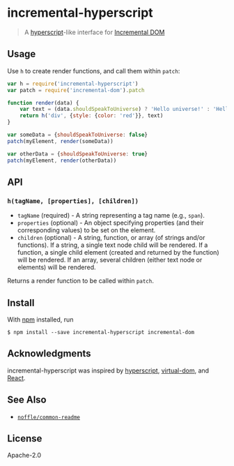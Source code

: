 # incremental-hyperscript

> A [hyperscript](https://github.com/dominictarr/hyperscript)-like interface for [Incremental DOM](https://github.com/google/incremental-dom)

## Usage

Use `h` to create render functions, and call them within `patch`:

```js
var h = require('incremental-hyperscript')
var patch = require('incremental-dom').patch

function render(data) {
    var text = (data.shouldSpeakToUniverse) ? 'Hello universe!' : 'Hello world!'
    return h('div', {style: {color: 'red'}}, text)
}

var someData = {shouldSpeakToUniverse: false}
patch(myElement, render(someData))

var otherData = {shouldSpeakToUniverse: true}
patch(myElement, render(otherData))
```

## API

### `h(tagName, [properties], [children])`

* `tagName` (required) - A string representing a tag name (e.g., `span`).
* `properties` (optional) - An object specifying properties (and their
  corresponding values) to be set on the element.
* `children` (optional) - A string, function, or array (of strings and/or
  functions). If a string, a single text node child will be rendered. If
  a function, a single child element (created and returned by the function)
  will be rendered. If an array, several children (either text node or
  elements) will be rendered.

Returns a render function to be called within `patch`.

## Install

With [npm](https://npmjs.org/) installed, run

```
$ npm install --save incremental-hyperscript incremental-dom
```

## Acknowledgments

incremental-hyperscript was inspired by
[hyperscript](https://github.com/dominictarr/hyperscript),
[virtual-dom](https://github.com/Matt-Esch/virtual-dom), and
[React](https://facebook.github.io/react/).

## See Also

- [`noffle/common-readme`](https://github.com/noffle/common-readme)

## License

Apache-2.0

